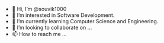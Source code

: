 - 👋 Hi, I’m @souvik1000
- 👀 I’m interested in Software Development.
- 🌱 I’m currently learning Computer Science and Engineering.
- 💞️ I’m looking to collaborate on ...
- 📫 How to reach me ...

<!---
souvik1000/souvik1000 is a ✨ special ✨ repository because its `README.md` (this file) appears on your GitHub profile.
You can click the Preview link to take a look at your changes.
--->
